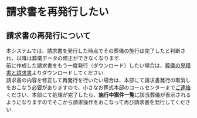 # 請求書を再発行したい

## 請求書の再発行について  
本システムでは、請求書を発行した時点でその葬儀の施行は完了したと判断され、以降は葬儀データの修正ができなくなります.  
前に作成した請求書をもう一度発行（ダウンロード）したい場合は、[葬儀の見積書と請求書](../../funeral_download/)よりダウンロードしてください.  
請求書の内容を修正して再発行を行いたい場合は、本部にて請求書発行の取消しをおこなう必要がありますので、小さなお葬式本部のコールセンターまで[ご連絡](../../contact/)ください．本部にて処理が完了したら、**施行中案件一覧**に該当葬儀が表示されるようになりますのでそこから請求操作をおこなって再び請求書を発行してください.  


